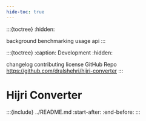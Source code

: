 ```yaml
---
hide-toc: true
---
```


:::{toctree}
:hidden:

background
benchmarking
usage
api
:::

:::{toctree}
:caption: Development
:hidden:

changelog
contributing
license
GitHub Repo <https://github.com/dralshehri/hijri-converter>
:::

# Hijri Converter

:::{include} ../README.md
:start-after: <!-- start summary -->
:end-before: <!-- end summary -->
:::
